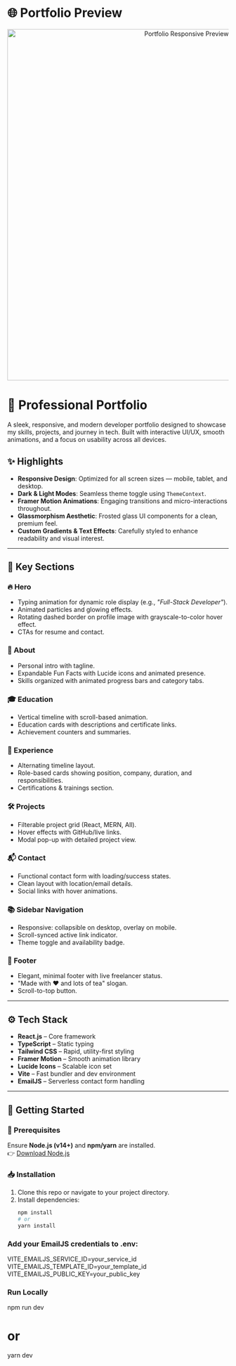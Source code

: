 # 🌐 Portfolio Preview

<div align="center">
  <img src="https://i.ibb.co/4gJng6cW/all-devices-black.png" alt="Portfolio Responsive Preview" width="800" />
</div>



# 🌟 Professional Portfolio

A sleek, responsive, and modern developer portfolio designed to showcase my skills, projects, and journey in tech. Built with interactive UI/UX, smooth animations, and a focus on usability across all devices.

## ✨ Highlights

- **Responsive Design**: Optimized for all screen sizes — mobile, tablet, and desktop.
- **Dark & Light Modes**: Seamless theme toggle using `ThemeContext`.
- **Framer Motion Animations**: Engaging transitions and micro-interactions throughout.
- **Glassmorphism Aesthetic**: Frosted glass UI components for a clean, premium feel.
- **Custom Gradients & Text Effects**: Carefully styled to enhance readability and visual interest.

---

## 📌 Key Sections

### 🔥 Hero
- Typing animation for dynamic role display (e.g., _"Full-Stack Developer"_).
- Animated particles and glowing effects.
- Rotating dashed border on profile image with grayscale-to-color hover effect.
- CTAs for resume and contact.

### 👤 About
- Personal intro with tagline.
- Expandable Fun Facts with Lucide icons and animated presence.
- Skills organized with animated progress bars and category tabs.

### 🎓 Education
- Vertical timeline with scroll-based animation.
- Education cards with descriptions and certificate links.
- Achievement counters and summaries.

### 💼 Experience
- Alternating timeline layout.
- Role-based cards showing position, company, duration, and responsibilities.
- Certifications & trainings section.

### 🛠️ Projects
- Filterable project grid (React, MERN, All).
- Hover effects with GitHub/live links.
- Modal pop-up with detailed project view.

### 📬 Contact
- Functional contact form with loading/success states.
- Clean layout with location/email details.
- Social links with hover animations.

### 📚 Sidebar Navigation
- Responsive: collapsible on desktop, overlay on mobile.
- Scroll-synced active link indicator.
- Theme toggle and availability badge.

### 🔻 Footer
- Elegant, minimal footer with live freelancer status.
- "Made with ❤️ and lots of tea" slogan.
- Scroll-to-top button.

---

## ⚙️ Tech Stack

- **React.js** – Core framework  
- **TypeScript** – Static typing  
- **Tailwind CSS** – Rapid, utility-first styling  
- **Framer Motion** – Smooth animation library  
- **Lucide Icons** – Scalable icon set  
- **Vite** – Fast bundler and dev environment  
- **EmailJS** – Serverless contact form handling  

---

## 🚀 Getting Started

### 🔧 Prerequisites
Ensure **Node.js (v14+)** and **npm/yarn** are installed.  
👉 [Download Node.js](https://nodejs.org/)

### 📥 Installation

1. Clone this repo or navigate to your project directory.
2. Install dependencies:
   ```bash
   npm install
   # or
   yarn install

### Add your EmailJS credentials to .env:
VITE_EMAILJS_SERVICE_ID=your_service_id
VITE_EMAILJS_TEMPLATE_ID=your_template_id
VITE_EMAILJS_PUBLIC_KEY=your_public_key

### Run Locally
npm run dev
# or
yarn dev
